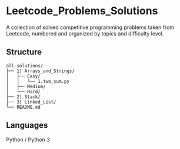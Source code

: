 # Leetcode_Problems_Solutions
A collection of solved competitive programming problems taken from Leetcode, numbered and organized by topics and difficulty level.

## Structure
```
all-solutions/
├── 1) Arrays_and_Strings/
│   ├── Easy/
│   │   └── 1.two_sum.py
│   ├── Medium/
│   └── Hard/
├── 2) Stack/
├── 3) Linked_List/
└── README.md
```

## Languages
Python / Python 3
